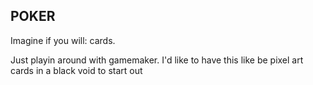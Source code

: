 ## POKER

Imagine if you will:
cards.

Just playin around with gamemaker. I'd like to have this like be pixel art cards in a black void to start out